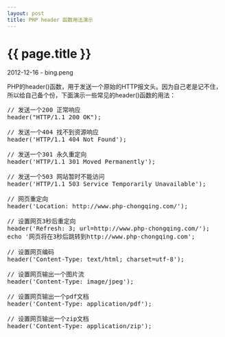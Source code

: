 ```yaml
---
layout: post
title: PHP header 函数用法演示
---
```


{{ page.title }}
================

<p class="meta">2012-12-16 - bing.peng</p>

PHP的header()函数，用于发送一个原始的HTTP报文头。因为自己老是记不住，所以给自己备个份，下面演示一些常见的header()函数的用法：

<pre class="brush: php">
// 发送一个200 正常响应
header("HTTP/1.1 200 OK");

// 发送一个404 找不到资源响应
header('HTTP/1.1 404 Not Found');

// 发送一个301 永久重定向
header('HTTP/1.1 301 Moved Permanently');

// 发送一个503 网站暂时不能访问
header('HTTP/1.1 503 Service Temporarily Unavailable');

// 网页重定向
header('Location: http://www.php-chongqing.com/');

// 设置网页3秒后重定向
header('Refresh: 3; url=http://www.php-chongqing.com/');
echo '网页将在3秒后跳转到http://www.php-chongqing.com';

// 设置网页编码
header('Content-Type: text/html; charset=utf-8');

// 设置网页输出一个图片流
header('Content-Type: image/jpeg'); 

// 设置网页输出一个pdf文档
header('Content-Type: application/pdf'); 

// 设置网页输出一个zip文档
header('Content-Type: application/zip'); 

</pre>
